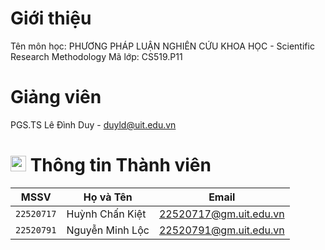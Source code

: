 # Giới thiệu

Tên môn học: PHƯƠNG PHÁP LUẬN NGHIÊN CỨU KHOA HỌC - Scientific Research Methodology
Mã lớp: CS519.P11

# Giảng viên 

PGS.TS Lê Đình Duy - duyld@uit.edu.vn

# <img src="https://img.icons8.com/fluency/48/000000/group.png" alt="Team Icon" width="25"/> Thông tin Thành viên

| MSSV       | Họ và Tên            | Email                  |
| ---------- | -------------------- | ---------------------- |
| `22520717` | Huỳnh Chấn Kiệt      | 22520717@gm.uit.edu.vn |
| `22520791` | Nguyễn Minh Lộc      | 22520791@gm.uit.edu.vn |
